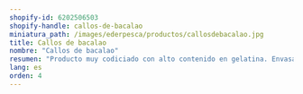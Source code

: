 ```yaml
---
shopify-id: 6202506503
shopify-handle: callos-de-bacalao
miniatura_path: /images/ederpesca/productos/callosdebacalao.jpg
title: Callos de bacalao
nombre: "Callos de bacalao"
resumen: "Producto muy codiciado con alto contenido en gelatina. Envasado: bandeja de 1 kg aprox."
lang: es
orden: 4
---
```

